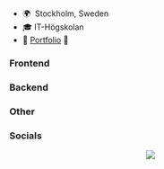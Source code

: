 * 🌍  Stockholm, Sweden
* 🎓  IT-Högskolan
* 💼  [Portfolio](https://yanru.netlify.app/) 🔗

### Frontend

### Backend


### Other


### Socials

<p align="center">
  <a href="https://skillicons.dev">
    <img src="https://skillicons.dev/icons?i=linkedin" />
  </a>
</p>
